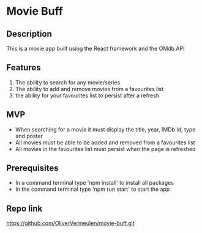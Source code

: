 # Movie Buff

## Description

This is a movie app built using the React framework and the OMdb API

## Features

1. The ability to search for any movie/series
2. The ability to add and remove movies from a favourites list
3. the ability for your favourites list to persist after a refresh

## MVP

- When searching for a movie it must display the title, year, IMDb Id, type and poster
- All movies must be able to be added and removed from a favourites list
- All movies in the favourites list must persist when the page is refreshed

## Prerequisites 
- In a command terminal type 'npm install' to install all packages
- In the command terminal type 'npm run start' to start the app

## Repo link

https://github.com/OliverVermeulen/movie-buff.git